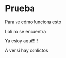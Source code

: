 ﻿# Prueba
Para ve cómo funciona esto


Loli no se encuentra

Ya estoy aqui!!!!!

A ver si hay conlictos


